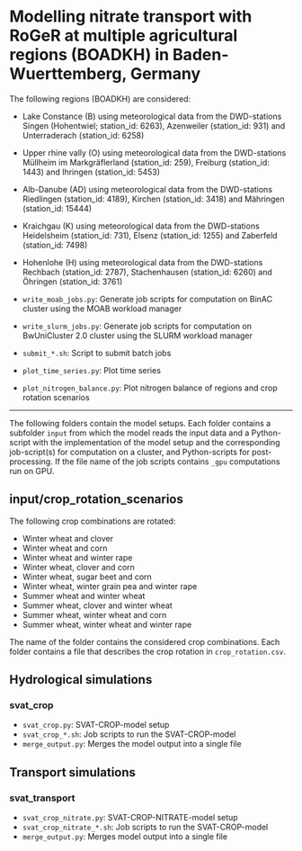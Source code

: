 # Modelling nitrate transport with RoGeR at multiple agricultural regions (BOADKH) in Baden-Wuerttemberg, Germany

The following regions (BOADKH) are considered:
- Lake Constance (B) using meteorological data from the DWD-stations Singen (Hohentwiel; station_id: 6263), Azenweiler (station_id: 931) and Unterraderach (station_id: 6258)
- Upper rhine vally (O) using meteorological data from the DWD-stations Müllheim im Markgräflerland (station_id: 259), Freiburg (station_id: 1443) and Ihringen (station_id: 5453)
- Alb-Danube (AD) using meteorological data from the DWD-stations Riedlingen (station_id: 4189), Kirchen (station_id: 3418) and Mähringen (station_id: 15444)
- Kraichgau (K) using meteorological data from the DWD-stations Heidelsheim (station_id: 731), Elsenz (station_id: 1255) and Zaberfeld (station_id: 7498)
- Hohenlohe (H) using meteorological data from the DWD-stations Rechbach (station_id: 2787), Stachenhausen (station_id: 6260) and Öhringen (station_id: 3761)

- `write_moab_jobs.py`: Generate job scripts for computation on BinAC cluster using the MOAB workload manager
- `write_slurm_jobs.py`: Generate job scripts for computation on BwUniCluster 2.0 cluster using the SLURM workload manager
- `submit_*.sh`: Script to submit batch jobs
- `plot_time_series.py`: Plot time series
- `plot_nitrogen_balance.py`: Plot nitrogen balance of regions and crop rotation scenarios

---

The following folders contain the model setups. Each folder contains a subfolder
`input` from which the model reads the input data and a Python-script with the
implementation of the model setup and the corresponding job-script(s) for computation
on a cluster, and Python-scripts for post-processing. If the file name of the
job scripts contains `_gpu` computations run on GPU.

## input/crop_rotation_scenarios
The following crop combinations are rotated:
- Winter wheat and clover
- Winter wheat and corn
- Winter wheat and winter rape
- Winter wheat, clover and corn
- Winter wheat, sugar beet and corn
- Winter wheat, winter grain pea and winter rape
- Summer wheat and winter wheat
- Summer wheat, clover and winter wheat
- Summer wheat, winter wheat and corn
- Summer wheat, winter wheat and winter rape

The name of the folder contains the considered crop combinations. Each folder contains a file that describes the crop rotation in `crop_rotation.csv`.

## Hydrological simulations
### svat_crop
- `svat_crop.py`: SVAT-CROP-model setup
- `svat_crop_*.sh`: Job scripts to run the SVAT-CROP-model
- `merge_output.py`: Merges the model output into a single file

## Transport simulations
### svat_transport
- `svat_crop_nitrate.py`: SVAT-CROP-NITRATE-model setup
- `svat_crop_nitrate_*.sh`: Job scripts to run the SVAT-CROP-model
- `merge_output.py`: Merges model output into a single file